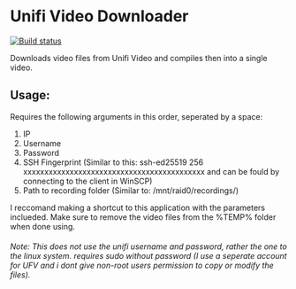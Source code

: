 # Unifi Video Downloader
[![Build status](https://ci.appveyor.com/api/projects/status/sgpp8a63vbm4jod3?svg=true)](https://ci.appveyor.com/project/bman46/unifi-video-downloader)

Downloads video files from Unifi Video and compiles then into a single video.
## Usage:
Requires the following arguments in this order, seperated by a space:
  1. IP
  2. Username
  3. Password
  4. SSH Fingerprint (Similar to this: ssh-ed25519 256 xxxxxxxxxxxxxxxxxxxxxxxxxxxxxxxxxxxxxxxxxxx and can be fould by connecting to the client in WinSCP)
  5. Path to recording folder (Similar to: /mnt/raid0/recordings/)
  
I reccomand making a shortcut to this application with the parameters inclueded.
Make sure to remove the video files from the %TEMP% folder when done using.
###### Note: This does not use the unifi username and password, rather the one to the linux system. requires sudo without password (I use a seperate account for UFV and i dont give non-root users permission to copy or modify the files).
